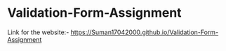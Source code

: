 # Validation-Form-Assignment
Link for the website:- https://Suman17042000.github.io/Validation-Form-Assignment
